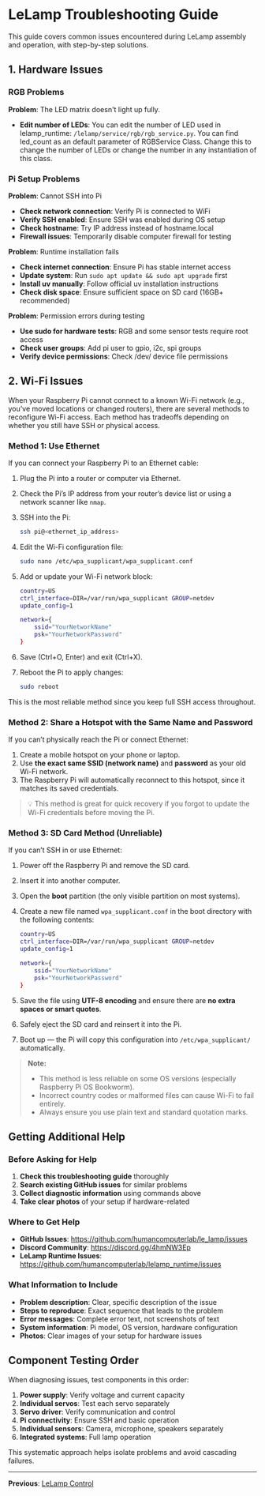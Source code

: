 # LeLamp Troubleshooting Guide

This guide covers common issues encountered during LeLamp assembly and operation, with step-by-step solutions.

## 1. Hardware Issues

### RGB Problems

**Problem**: The LED matrix doesn't light up fully.

- **Edit number of LEDs**: You can edit the number of LED used in lelamp_runtime: `/lelamp/service/rgb/rgb_service.py`. You can find led_count as an default parameter of RGBService Class. Change this to change the number of LEDs or change the number in any instantiation of this class.

### Pi Setup Problems

**Problem**: Cannot SSH into Pi

- **Check network connection**: Verify Pi is connected to WiFi
- **Verify SSH enabled**: Ensure SSH was enabled during OS setup
- **Check hostname**: Try IP address instead of hostname.local
- **Firewall issues**: Temporarily disable computer firewall for testing

**Problem**: Runtime installation fails

- **Check internet connection**: Ensure Pi has stable internet access
- **Update system**: Run `sudo apt update && sudo apt upgrade` first
- **Install uv manually**: Follow official uv installation instructions
- **Check disk space**: Ensure sufficient space on SD card (16GB+ recommended)

**Problem**: Permission errors during testing

- **Use sudo for hardware tests**: RGB and some sensor tests require root access
- **Check user groups**: Add pi user to gpio, i2c, spi groups
- **Verify device permissions**: Check /dev/ device file permissions

## 2. Wi-Fi Issues

When your Raspberry Pi cannot connect to a known Wi-Fi network (e.g., you’ve moved locations or changed routers), there are several methods to reconfigure Wi-Fi access. Each method has tradeoffs depending on whether you still have SSH or physical access.

### Method 1: Use Ethernet

If you can connect your Raspberry Pi to an Ethernet cable:

1. Plug the Pi into a router or computer via Ethernet.
2. Check the Pi’s IP address from your router’s device list or using a network scanner like `nmap`.
3. SSH into the Pi:
   ```bash
   ssh pi@<ethernet_ip_address>
   ```
4. Edit the Wi-Fi configuration file:
   ```bash
   sudo nano /etc/wpa_supplicant/wpa_supplicant.conf
   ```
5. Add or update your Wi-Fi network block:

   ```bash
   country=US
   ctrl_interface=DIR=/var/run/wpa_supplicant GROUP=netdev
   update_config=1

   network={
       ssid="YourNetworkName"
       psk="YourNetworkPassword"
   }
   ```

6. Save (Ctrl+O, Enter) and exit (Ctrl+X).
7. Reboot the Pi to apply changes:
   ```bash
   sudo reboot
   ```

This is the most reliable method since you keep full SSH access throughout.

### Method 2: Share a Hotspot with the Same Name and Password

If you can’t physically reach the Pi or connect Ethernet:

1. Create a mobile hotspot on your phone or laptop.
2. Use **the exact same SSID (network name)** and **password** as your old Wi-Fi network.
3. The Raspberry Pi will automatically reconnect to this hotspot, since it matches its saved credentials.

> 💡 This method is great for quick recovery if you forgot to update the Wi-Fi credentials before moving the Pi.

### Method 3: SD Card Method (Unreliable)

If you can’t SSH in or use Ethernet:

1. Power off the Raspberry Pi and remove the SD card.
2. Insert it into another computer.
3. Open the **boot** partition (the only visible partition on most systems).
4. Create a new file named `wpa_supplicant.conf` in the boot directory with the following contents:

   ```bash
   country=US
   ctrl_interface=DIR=/var/run/wpa_supplicant GROUP=netdev
   update_config=1

   network={
       ssid="YourNetworkName"
       psk="YourNetworkPassword"
   }
   ```

5. Save the file using **UTF-8 encoding** and ensure there are **no extra spaces or smart quotes**.
6. Safely eject the SD card and reinsert it into the Pi.
7. Boot up — the Pi will copy this configuration into `/etc/wpa_supplicant/` automatically.

> **Note:**
>
> - This method is less reliable on some OS versions (especially Raspberry Pi OS Bookworm).
> - Incorrect country codes or malformed files can cause Wi-Fi to fail entirely.
> - Always ensure you use plain text and standard quotation marks.

## Getting Additional Help

### Before Asking for Help

1. **Check this troubleshooting guide** thoroughly
2. **Search existing GitHub issues** for similar problems
3. **Collect diagnostic information** using commands above
4. **Take clear photos** of your setup if hardware-related

### Where to Get Help

- **GitHub Issues**: https://github.com/humancomputerlab/le_lamp/issues
- **Discord Community**: https://discord.gg/4hmNW3Ep
- **LeLamp Runtime Issues**: https://github.com/humancomputerlab/lelamp_runtime/issues

### What Information to Include

- **Problem description**: Clear, specific description of the issue
- **Steps to reproduce**: Exact sequence that leads to the problem
- **Error messages**: Complete error text, not screenshots of text
- **System information**: Pi model, OS version, hardware configuration
- **Photos**: Clear images of your setup for hardware issues

## Component Testing Order

When diagnosing issues, test components in this order:

1. **Power supply**: Verify voltage and current capacity
2. **Individual servos**: Test each servo separately
3. **Servo driver**: Verify communication and control
4. **Pi connectivity**: Ensure SSH and basic operation
5. **Individual sensors**: Camera, microphone, speakers separately
6. **Integrated systems**: Full lamp operation

This systematic approach helps isolate problems and avoid cascading failures.

---

**Previous**: [LeLamp Control](./5.%20LeLamp%20Control.md)
